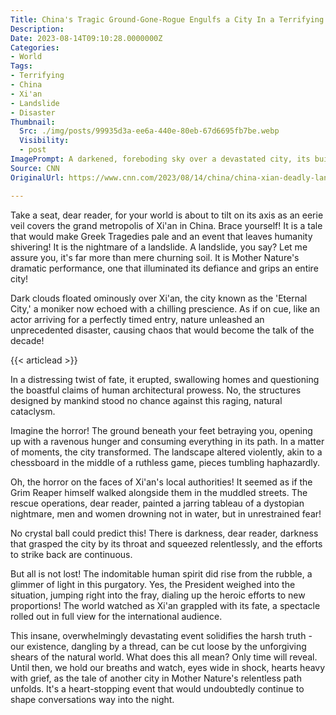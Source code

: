 ```yaml
---
Title: China's Tragic Ground-Gone-Rogue Engulfs a City In a Terrifying Twist Of Events!
Description: 
Date: 2023-08-14T09:10:28.0000000Z
Categories:
- World
Tags:
- Terrifying
- China
- Xi'an
- Landslide
- Disaster
Thumbnail:
  Src: ./img/posts/99935d3a-ee6a-440e-80eb-67d6695fb7be.webp
  Visibility:
  - post
ImagePrompt: A darkened, foreboding sky over a devastated city, its buildings swallowed by an insatiable landslide. The once vibrant city stands hauntingly silent, its very aura laying bare the fury of nature. Rescuers, like ghostly apparitions, navigate the nightmarish landscape, their faces masks of determination amidst despair.
Source: CNN
OriginalUrl: https://www.cnn.com/2023/08/14/china/china-xian-deadly-landslide-intl-hnk/index.html

---
```

Take a seat, dear reader, for your world is about to tilt on its axis as an eerie veil covers the grand metropolis of Xi'an in China. Brace yourself! It is a tale that would make Greek Tragedies pale and an event that leaves humanity shivering! It is the nightmare of a landslide. A landslide, you say? Let me assure you, it's far more than mere churning soil. It is Mother Nature's dramatic performance, one that illuminated its defiance and grips an entire city! 

Dark clouds floated ominously over Xi'an, the city known as the 'Eternal City,' a moniker now echoed with a chilling prescience. As if on cue, like an actor arriving for a perfectly timed entry, nature unleashed an unprecedented disaster, causing chaos that would become the talk of the decade!

{{< articlead >}}

In a distressing twist of fate, it erupted, swallowing homes and questioning the boastful claims of human architectural prowess. No, the structures designed by mankind stood no chance against this raging, natural cataclysm.

Imagine the horror! The ground beneath your feet betraying you, opening up with a ravenous hunger and consuming everything in its path. In a matter of moments, the city transformed. The landscape altered violently, akin to a chessboard in the middle of a ruthless game, pieces tumbling haphazardly. 

Oh, the horror on the faces of Xi'an's local authorities! It seemed as if the Grim Reaper himself walked alongside them in the muddled streets. The rescue operations, dear reader, painted a jarring tableau of a dystopian nightmare, men and women drowning not in water, but in unrestrained fear! 

No crystal ball could predict this! There is darkness, dear reader, darkness that grasped the city by its throat and squeezed relentlessly, and the efforts to strike back are continuous. 

But all is not lost! The indomitable human spirit did rise from the rubble, a glimmer of light in this purgatory. Yes, the President weighed into the situation, jumping right into the fray, dialing up the heroic efforts to new proportions! The world watched as Xi'an grappled with its fate, a spectacle rolled out in full view for the international audience.

This insane, overwhelmingly devastating event solidifies the harsh truth - our existence, dangling by a thread, can be cut loose by the unforgiving shears of the natural world. What does this all mean? Only time will reveal. Until then, we hold our breaths and watch, eyes wide in shock, hearts heavy with grief, as the tale of another city in Mother Nature's relentless path unfolds. It's a heart-stopping event that would undoubtedly continue to shape conversations way into the night.